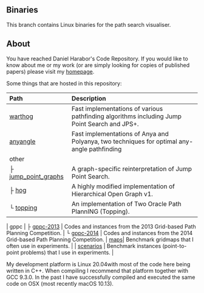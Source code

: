 ## Binaries

This branch contains Linux binaries for the path search visualiser.

## About

You have reached Daniel Harabor's Code Repository. If you would like to know about me or my work (or are simply looking for copies of published papers) please visit my [homepage](http://harabor.net/daniel).

Some things that are hosted in this repository:

| Path                                                                                                  | Description                                                                                  |
| :---------------------------------------------------------------------------------------------------- | :------------------------------------------------------------------------------------------- |
| [warthog](https://bitbucket.org/dharabor/pathfinding/src/master/warthog/)                             | Fast implementations of various pathfinding algorithms including Jump Point Search and JPS+. |
| [anyangle](https://bitbucket.org/dharabor/pathfinding/src/master/anyangle/)                           | Fast implementations of Anya and Polyanya, two techniques for optimal any-angle pathfinding  |
| other                                                                                                 |                                                                                              |
| ├ [jump_point_graphs](https://bitbucket.org/dharabor/pathfinding/src/master/other/jump_point_graphs/) | A graph-specific reinterpretation of Jump Point Search.                                      |
| ├ [hog](https://bitbucket.org/dharabor/pathfinding/src/master/other/hog/)                             | A highly modified implementation of Hierarchical Open Graph v1.                              |
| └ [topping](https://bitbucket.org/dharabor/pathfinding/src/master/other/topping/)                     | An implementation of Two Oracle Path PlannING (Topping).                                     |

| gppc
| ├ [gppc-2013](https://bitbucket.org/dharabor/pathfinding/src/master/gppc/gppc-2013/) | Codes and instances from the 2013 Grid-based Path Planning Competition.
| └ [gppc-2014](https://bitbucket.org/dharabor/pathfinding/src/master/gppc/gppc-2014/) | Codes and instances from the 2014 Grid-based Path Planning Competition.
| [maps](https://bitbucket.org/dharabor/pathfinding/src/master/maps/)| Benchmark gridmaps that I often use in experiments. |
| [scenarios](https://bitbucket.org/dharabor/pathfinding/src/master/scenarios/) | Benchmark instances (point-to-point problems) that I use in experiments. |

My development platform is Linux 20.04with most of the code here being written in C++. When compiling I recommend that platform together with GCC 9.3.0. In the past I have successfully compiled and executed the same code on OSX (most recently macOS 10.13).
